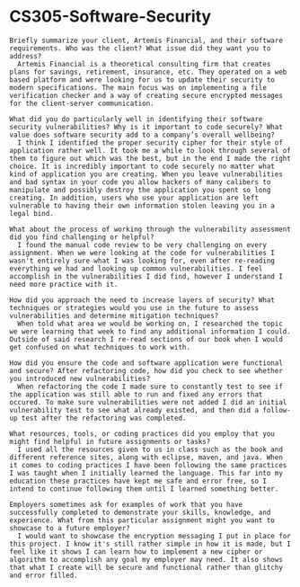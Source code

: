 # CS305-Software-Security

    Briefly summarize your client, Artemis Financial, and their software requirements. Who was the client? What issue did they want you to address?
      Artemis Financial is a theoretical consulting firm that creates plans for savings, retirement, insurance, etc. They operated on a web based platform and were looking for us to update their security to modern specifications. The main focus was on implementing a file verification checker and a way of creating secure encrypted messages for the client-server communication.
    
    What did you do particularly well in identifying their software security vulnerabilities? Why is it important to code securely? What value does software security add to a company’s overall wellbeing?
      I think I identified the proper security cipher for their style of application rather well. It took me a while to look through several of them to figure out which was the best, but in the end I made the right choice. It is incredibly important to code securely no matter what kind of application you are creating. When you leave vulnerabilities and bad syntax in your code you allow hackers of many calibers to manipulate and possibly destroy the application you spent so long creating. In addition, users who use your application are left vulnerable to having their own information stolen leaving you in a legal bind.
    
    What about the process of working through the vulnerability assessment did you find challenging or helpful?
      I found the manual code review to be very challenging on every assignment. When we were looking at the code for vulnerabilities I wasn't entirely sure what I was looking for, even after re-reading everything we had and looking up common vulnerabilities. I feel accomplish in the vulnerabilities I did find, however I understand I need more practice with it.
    
    How did you approach the need to increase layers of security? What techniques or strategies would you use in the future to assess vulnerabilities and determine mitigation techniques?
      When told what area we would be working on, I researched the topic we were learning that week to find any additional information I could. Outside of said research I re-read sections of our book when I would get confused on what techniques to work with.
    
    How did you ensure the code and software application were functional and secure? After refactoring code, how did you check to see whether you introduced new vulnerabilities?
      When refactoring the code I made sure to constantly test to see if the application was still able to run and fixed any errors that occured. To make sure vulnerabilities were not added I did an initial vulnerability test to see what already existed, and then did a follow-up test after the refactoring was completed.
    
    What resources, tools, or coding practices did you employ that you might find helpful in future assignments or tasks?
      I used all the resources given to us in class such as the book and different reference sites, along with eclipse, maven, and java. When it comes to coding practices I have been following the same practices I was taught when I initially learned the language. This far into my education these practices have kept me safe and error free, so I intend to continue following them until I learned something better.
    
    Employers sometimes ask for examples of work that you have successfully completed to demonstrate your skills, knowledge, and experience. What from this particular assignment might you want to showcase to a future employer?
      I would want to showcase the encryption messaging I put in place for this project. I know it's still rather simple in how it is made, but I feel like it shows I can learn how to implement a new cipher or algorithm to accomplish any goal my employer may need. It also shows that what I create will be secure and functional rather than glitchy and error filled. 
